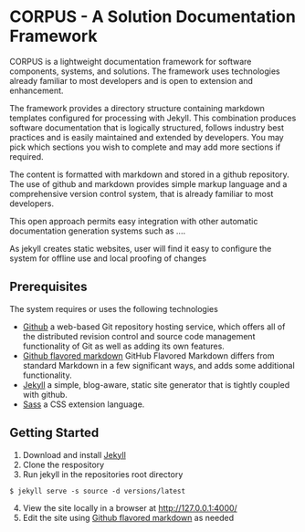 # CORPUS - A Solution Documentation Framework

CORPUS is a lightweight documentation framework for software components, systems, and solutions. The framework uses technologies already familiar to most developers and is open to extension and enhancement.  

The framework provides a directory structure containing markdown templates configured for processing with Jekyll. This combination produces software documentation that is logically structured, follows industry best practices and is easily maintained and extended by developers. You may pick which sections you wish to complete and may add more sections if required. 

The content is formatted with markdown and stored in a github repository. The use of github and markdown provides simple markup language and a comprehensive version control system, that is already familiar to  most developers. 

This open approach permits easy integration with other automatic documentation generation systems such as ....

As jekyll creates static websites, user will find it easy to configure the system for offline use and local proofing of changes 

## Prerequisites

The system requires or uses the following technologies

* [Github](https://github.com/) a web-based Git repository hosting service, which offers all of the distributed revision control and source code management functionality of Git as well as adding its own features. 
* [Github flavored markdown](https://help.github.com/articles/github-flavored-markdown/) GitHub Flavored Markdown differs from standard Markdown in a few significant ways, and adds some additional functionality.
* [Jekyll](http://jekyllrb.com/) a simple, blog-aware, static site generator that is tightly coupled with github.
* [Sass](http://sass-lang.com/) a CSS extension language.


## Getting Started 

1. Download and install [Jekyll](http://jekyllrb.com/) 
2. Clone the respository 
3. Run jekyll in the repositories root directory 
```
$ jekyll serve -s source -d versions/latest
```
4. View the site locally in a browser at http://127.0.0.1:4000/ 
5. Edit the site using [Github flavored markdown](https://help.github.com/articles/github-flavored-markdown/) as needed

